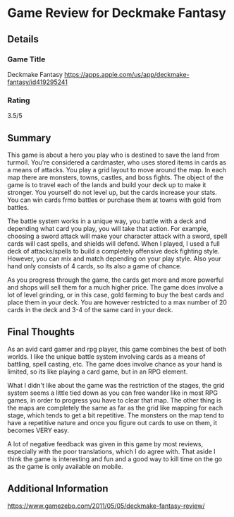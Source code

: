 # Game Review for Deckmake Fantasy

## Details

### Game Title
Deckmake Fantasy https://apps.apple.com/us/app/deckmake-fantasy/id419295241

### Rating
3.5/5

## Summary
This game is about a hero you play who is destined to save the land from turmoil. You're considered a cardmaster, who uses  stored items in cards as a means of attacks. You play a grid layout to move around the map. In each map there are monsters, towns, castles, and boss fights. The object of the game is to travel each of the lands and build your deck up to make it stronger. You yourself do not level up, but the cards increase your stats. You can win cards frmo battles or purchase them at towns with gold from battles.

The battle system works in a unique way, you battle with a deck and depending what card you play, you will take that action. For example, choosing a sword attack will make your character attack with a sword, spell cards will cast spells, and shields will defend. When I played, I used a full deck of attacks/spells to build a completely offensive deck fighting style. However, you can mix and match depending on your play style. Also your hand only consists of 4 cards, so its also a game of chance.

As you progress through the game, the cards get more and more powerful and shops will sell them for a much higher price. The game does involve a lot of level grinding, or in this case, gold farming to buy the best cards and place them in your deck. You are however restricted to a max number of 20 cards in the deck and 3-4 of the same card in your deck.

## Final Thoughts
As an avid card gamer and rpg player, this game combines the best of both worlds. I like the unique battle system involving cards as a means of battling, spell casting, etc. The game does involve chance as your hand is limited, so its like playing a card game, but in an RPG element.

What I didn't like about the game was the restriction of the stages, the grid system seems a little tied down as you can free wander like in most RPG games, in order to progress you have to clear that map. The other thing is the maps are completely the same as far as the grid like mapping for each stage, which tends to get a bit repetitive. The monsters on the map tend to have a repetitive nature and once you figure out cards to use on them, it becomes VERY easy.

A lot of negative feedback was given in this game by most reviews, especially with the poor translations, which I do agree with. That aside I think the game is interesting and fun and a good way to kill time on the go as the game is only available on mobile.

## Additional Information
https://www.gamezebo.com/2011/05/05/deckmake-fantasy-review/
